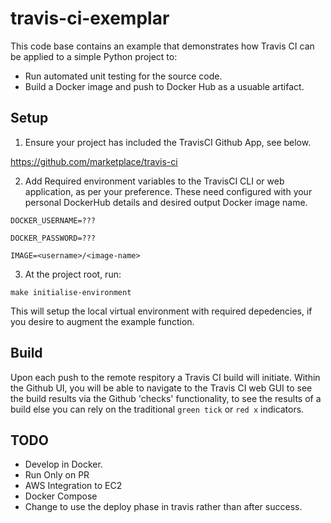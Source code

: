 # travis-ci-exemplar

This code base contains an example that demonstrates how Travis CI can be applied to a simple Python project to:

- Run automated unit testing for the source code.
- Build a Docker image and push to Docker Hub as a usuable artifact.

## Setup

1. Ensure your project has included the TravisCI Github App, see below.

<https://github.com/marketplace/travis-ci>


2. Add Required environment variables to the TravisCI CLI or web application, as per your preference. These need configured with your personal DockerHub details and desired output Docker image name.

``DOCKER_USERNAME=???``

``DOCKER_PASSWORD=???``

``IMAGE=<username>/<image-name>``

3. At the project root, run: 

``make initialise-environment``

This will setup the local virtual environment with required depedencies, if you desire to augment the example function.

## Build

Upon each push to the remote respitory a Travis CI build will initiate. Within the Github UI, you will be able to navigate to the Travis CI web GUI to see the build results via the Github 'checks' functionality, to see the results of a build else you can rely on the traditional ``green tick`` or ``red x`` indicators.

## TODO
- Develop in Docker.
- Run Only on PR
- AWS Integration to EC2
- Docker Compose
- Change to use the deploy phase in travis rather than after success.